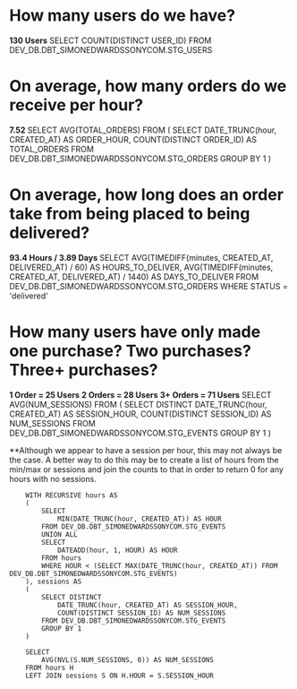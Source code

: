 #  How many users do we have?
**130 Users**
        SELECT COUNT(DISTINCT USER_ID)
        FROM DEV_DB.DBT_SIMONEDWARDSSONYCOM.STG_USERS

# On average, how many orders do we receive per hour?
**7.52**
        SELECT AVG(TOTAL_ORDERS)
        FROM
        (
            SELECT 
                DATE_TRUNC(hour, CREATED_AT) AS ORDER_HOUR,
                COUNT(DISTINCT ORDER_ID) AS TOTAL_ORDERS
            FROM DEV_DB.DBT_SIMONEDWARDSSONYCOM.STG_ORDERS
            GROUP BY 1
        )

# On average, how long does an order take from being placed to being delivered?
**93.4 Hours / 3.89 Days**
        SELECT
            AVG(TIMEDIFF(minutes, CREATED_AT, DELIVERED_AT) / 60) AS HOURS_TO_DELIVER,
            AVG(TIMEDIFF(minutes, CREATED_AT, DELIVERED_AT) / 1440) AS DAYS_TO_DELIVER
        FROM DEV_DB.DBT_SIMONEDWARDSSONYCOM.STG_ORDERS
        WHERE STATUS = 'delivered'

# How many users have only made one purchase? Two purchases? Three+ purchases?
**1 Order = 25 Users**
**2 Orders = 28 Users**
**3+ Orders = 71 Users**
        SELECT AVG(NUM_SESSIONS)
        FROM
        (
            SELECT DISTINCT
                DATE_TRUNC(hour, CREATED_AT) AS SESSION_HOUR,
                COUNT(DISTINCT SESSION_ID) AS NUM_SESSIONS
            FROM DEV_DB.DBT_SIMONEDWARDSSONYCOM.STG_EVENTS
            GROUP BY 1
        )
        
**Although we appear to have a session per hour, this may not always be the case. A better way to do this may be to create a list of hours from the min/max or sessions and join the counts to that in order to return 0 for any hours with no sessions.

        WITH RECURSIVE hours AS
        (
            SELECT
                MIN(DATE_TRUNC(hour, CREATED_AT)) AS HOUR
            FROM DEV_DB.DBT_SIMONEDWARDSSONYCOM.STG_EVENTS
            UNION ALL
            SELECT
                DATEADD(hour, 1, HOUR) AS HOUR
            FROM hours
            WHERE HOUR < (SELECT MAX(DATE_TRUNC(hour, CREATED_AT)) FROM DEV_DB.DBT_SIMONEDWARDSSONYCOM.STG_EVENTS)
        ), sessions AS
        (
            SELECT DISTINCT
                DATE_TRUNC(hour, CREATED_AT) AS SESSION_HOUR,
                COUNT(DISTINCT SESSION_ID) AS NUM_SESSIONS
            FROM DEV_DB.DBT_SIMONEDWARDSSONYCOM.STG_EVENTS
            GROUP BY 1
        )

        SELECT 
            AVG(NVL(S.NUM_SESSIONS, 0)) AS NUM_SESSIONS
        FROM hours H
        LEFT JOIN sessions S ON H.HOUR = S.SESSION_HOUR
